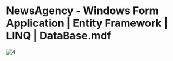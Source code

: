 # NewsAgency - Windows Form Application | Entity Framework | LINQ | DataBase.mdf

![4](https://user-images.githubusercontent.com/25200958/37329132-f00aa88c-26b5-11e8-870f-8c8aed30fb9f.jpg)
